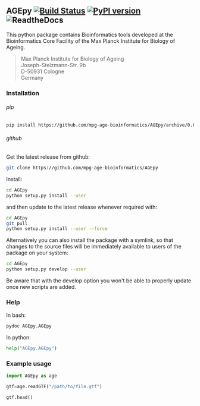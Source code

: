 ## AGEpy [![Build Status](https://travis-ci.org/mpg-age-bioinformatics/AGEpy.svg?branch=master)](https://travis-ci.org/mpg-age-bioinformatics/AGEpy) [![PyPI version](https://badge.fury.io/py/AGEpy.svg)](https://badge.fury.io/py/AGEpy) ![ReadtheDocs](https://readthedocs.org/projects/pip/badge/)

This python package contains Bioinformatics tools developed at the
Bioinformatics Core Facility of the Max Planck Institute for Biology of Ageing.

> Max Planck Institute for Biology of Ageing  
> Joseph-Stelzmann-Str. 9b  
> D-50931 Cologne  
> Germany

### Installation

###### pip

```bash
pip install https://github.com/mpg-age-bioinformatics/AGEpy/archive/0.6.0.tar.gz --user
```

###### github

Get the latest release from github:

```bash
git clone https://github.com/mpg-age-bioinformatics/AGEpy
```

Install:

```bash
cd AGEpy
python setup.py install --user
```

and then update to the latest release whenever required with:

```bash
cd AGEpy
git pull
python setup.py install --user --force

```

Alternatively you can also install the package with a symlink, so that changes
to the source files will be immediately available to users of the package on
your system:

```bash
cd AGEpy
python setup.py develop --user
```

Be aware that with the develop option you won't be able to properly update once new scripts are added.

### Help

In bash:

```bash
pydoc AGEpy.AGEpy
```

In python:

```python
help("AGEpy.AGEpy")
```

### Example usage

```python
import AGEpy as age

gtf=age.readGTF("/path/to/file.gtf")

gtf.head()
```
